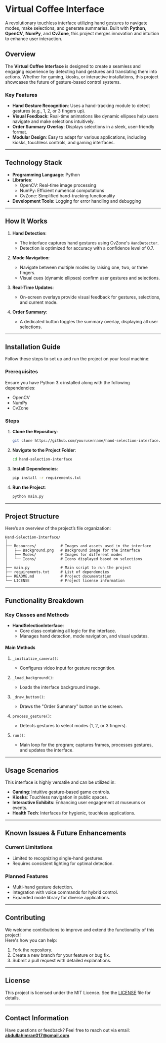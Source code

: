 # **Virtual Coffee Interface**

A revolutionary touchless interface utilizing hand gestures to navigate modes, make selections, and generate summaries. Built with **Python**, **OpenCV**, **NumPy**, and **CvZone**, this project merges innovation and intuition to enhance user interaction.

## **Overview**

The **Virtual Coffee Interface** is designed to create a seamless and engaging experience by detecting hand gestures and translating them into actions. Whether for gaming, kiosks, or interactive installations, this project showcases the future of gesture-based control systems.

### **Key Features**
- **Hand Gesture Recognition**: Uses a hand-tracking module to detect gestures (e.g., 1, 2, or 3 fingers up).
- **Visual Feedback**: Real-time animations like dynamic ellipses help users navigate and make selections intuitively.
- **Order Summary Overlay**: Displays selections in a sleek, user-friendly format.
- **Modular Design**: Easy to adapt for various applications, including kiosks, touchless controls, and gaming interfaces.

---

## **Technology Stack**

- **Programming Language**: Python
- **Libraries**:
  - OpenCV: Real-time image processing
  - NumPy: Efficient numerical computations
  - CvZone: Simplified hand-tracking functionality
- **Development Tools**: Logging for error handling and debugging

---

## **How It Works**

1. **Hand Detection**:
   - The interface captures hand gestures using CvZone's `HandDetector`.
   - Detection is optimized for accuracy with a confidence level of 0.7.

2. **Mode Navigation**:
   - Navigate between multiple modes by raising one, two, or three fingers.
   - Visual cues (dynamic ellipses) confirm user gestures and selections.

3. **Real-Time Updates**:
   - On-screen overlays provide visual feedback for gestures, selections, and current mode.

4. **Order Summary**:
   - A dedicated button toggles the summary overlay, displaying all user selections.

---

## **Installation Guide**

Follow these steps to set up and run the project on your local machine:

### **Prerequisites**
Ensure you have Python 3.x installed along with the following dependencies:
- OpenCV
- NumPy
- CvZone

### **Steps**
1. **Clone the Repository**:
   ```bash
   git clone https://github.com/yourusername/hand-selection-interface.git
   ```
2. **Navigate to the Project Folder**:
   ```bash
   cd hand-selection-interface
   ```
3. **Install Dependencies**:
   ```bash
   pip install -r requirements.txt
   ```
4. **Run the Project**:
   ```bash
   python main.py
   ```

---

## **Project Structure**
Here’s an overview of the project’s file organization:

```plaintext
Hand-Selection-Interface/
│
├── Resources/           # Images and assets used in the interface
│   ├── Background.png   # Background image for the interface
│   ├── Modes/           # Images for different modes
│   └── Icons/           # Icons displayed based on selections
│
├── main.py              # Main script to run the project
├── requirements.txt     # List of dependencies
├── README.md            # Project documentation
└── LICENSE              # Project license information
```

---

## **Functionality Breakdown**

### **Key Classes and Methods**
- **HandSelectionInterface**:
  - Core class containing all logic for the interface.
  - Manages hand detection, mode navigation, and visual updates.

#### **Main Methods**
1. `_initialize_camera()`:
   - Configures video input for gesture recognition.

2. `_load_background()`:
   - Loads the interface background image.

3. `_draw_button()`:
   - Draws the "Order Summary" button on the screen.

4. `process_gesture()`:
   - Detects gestures to select modes (1, 2, or 3 fingers).

5. `run()`:
   - Main loop for the program; captures frames, processes gestures, and updates the interface.

---

## **Usage Scenarios**

This interface is highly versatile and can be utilized in:
- **Gaming**: Intuitive gesture-based game controls.
- **Kiosks**: Touchless navigation in public spaces.
- **Interactive Exhibits**: Enhancing user engagement at museums or events.
- **Health Tech**: Interfaces for hygienic, touchless applications.

---

## **Known Issues & Future Enhancements**

### **Current Limitations**
- Limited to recognizing single-hand gestures.
- Requires consistent lighting for optimal detection.

### **Planned Features**
- Multi-hand gesture detection.
- Integration with voice commands for hybrid control.
- Expanded mode library for diverse applications.

---

## **Contributing**

We welcome contributions to improve and extend the functionality of this project!  
Here's how you can help:
1. Fork the repository.
2. Create a new branch for your feature or bug fix.
3. Submit a pull request with detailed explanations.

---

## **License**

This project is licensed under the MIT License. See the [LICENSE](LICENSE) file for details.

---

## **Contact Information**

Have questions or feedback? Feel free to reach out via  email: **abdullahimran017@gmail.com**.
